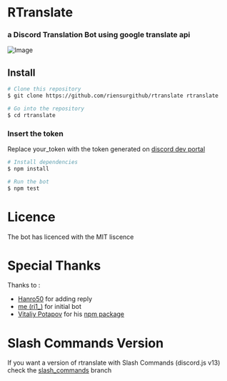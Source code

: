 # RTranslate 
### a Discord Translation Bot using google translate api
![Image](https://repository-images.githubusercontent.com/385170286/84817780-e2b4-11eb-9741-467b27ed1ab6)

## Install
```bash
# Clone this repository
$ git clone https://github.com/riensurgithub/rtranslate rtranslate

# Go into the repository
$ cd rtranslate
```
### Insert the token
Replace your_token with the token generated on [discord dev portal](https://discord.dev)
```bash
# Install dependencies
$ npm install

# Run the bot
$ npm test
```
# Licence
The bot has licenced with the MIT liscence

# Special Thanks
Thanks to :
- [Hanro50](https://github.com/Hanro50) for adding reply
- [me (ri1_)](https://github.com/riensurgithub) for initial bot
- [Vitaliy Potapov](https://github.com/vitalets) for his [npm package](https://github.com/vitalets/google-translate-api)


# Slash Commands Version

If you want a version of rtranslate with Slash Commands (discord.js v13) check the [slash_commands](https://github.com/riensurgithub/rtranslate/tree/slash_commands) branch